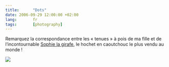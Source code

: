 ```yaml
--- 
title:      "Dots" 
date: 2006-09-29 12:00:00 +02:00
lang:       fr 
tags:       [photography]
---
```


Remarquez la correspondance entre les « tenues » à pois de ma fille et de l’incontournable [Sophie la girafe](http://www.vulli.fr/pagesfr/boutique_grp.php), le hochet en caoutchouc le plus vendu au monde !

![](dots.jpg)
